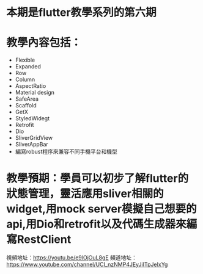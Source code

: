 # 本期是flutter教學系列的第六期

# 教學內容包括：
- Flexible 
- Expanded
- Row
- Column 
- AspectRatio 
- Material design 
- SafeArea 
- Scaffold
- GetX
- StyledWidegt
- Retrofit
- Dio
- SliverGridView
- SliverAppBar
- 編寫robust程序來兼容不同手機平台和機型
# 教學預期：學員可以初步了解flutter的狀態管理，靈活應用sliver相關的widget,用mock server模擬自己想要的api,用Dio和retrofit以及代碼生成器來編寫RestClient
視頻地址：https://youtu.be/e9lOjOuL8gE
頻道地址：https://www.youtube.com/channel/UCI_nzNMP4JEyJiITpJeIxYg
